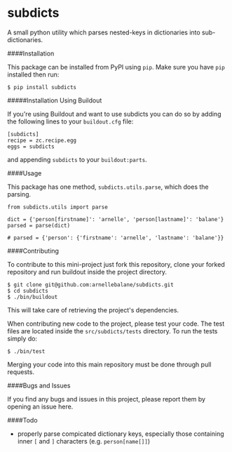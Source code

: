 subdicts
========

A small python utility which parses nested-keys in dictionaries into 
sub-dictionaries.

####Installation

This package can be installed from PyPI using `pip`. Make sure you have `pip` 
installed then run:

```
$ pip install subdicts
```

#####Installation Using Buildout

If you're using Buildout and want to use subdicts you can do so by adding the 
following lines to your `buildout.cfg` file:

```
[subdicts]
recipe = zc.recipe.egg
eggs = subdicts
```

and appending `subdicts` to your `buildout:parts`.

####Usage

This package has one method, `subdicts.utils.parse`, which does the parsing.

```
from subdicts.utils import parse

dict = {'person[firstname]': 'arnelle', 'person[lastname]': 'balane'}
parsed = parse(dict)

# parsed = {'person': {'firstname': 'arnelle', 'lastname': 'balane'}}
```

####Contributing

To contribute to this mini-project just fork this repository, clone your forked 
repository and run buildout inside the project directory.

```
$ git clone git@github.com:arnellebalane/subdicts.git
$ cd subdicts
$ ./bin/buildout
```

This will take care of retrieving the project's dependencies.

When contributing new code to the project, please test your code. The test files 
are located inside the `src/subdicts/tests` directory. To run the tests simply 
do:

```
$ ./bin/test
```

Merging your code into this main repository must be done through pull requests.

####Bugs and Issues

If you find any bugs and issues in this project, please report them by opening an
issue here.

####Todo

- properly parse compicated dictionary keys, especially those containing inner 
  `[` and `]` characters (e.g. `person[name[]]`)
